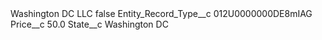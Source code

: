 <?xml version="1.0" encoding="UTF-8"?>
<CustomMetadata xmlns="http://soap.sforce.com/2006/04/metadata" xmlns:xsi="http://www.w3.org/2001/XMLSchema-instance" xmlns:xsd="http://www.w3.org/2001/XMLSchema">
    <label>Washington DC LLC</label>
    <protected>false</protected>
    <values>
        <field>Entity_Record_Type__c</field>
        <value xsi:type="xsd:string">012U0000000DE8mIAG</value>
    </values>
    <values>
        <field>Price__c</field>
        <value xsi:type="xsd:double">50.0</value>
    </values>
    <values>
        <field>State__c</field>
        <value xsi:type="xsd:string">Washington DC</value>
    </values>
</CustomMetadata>
